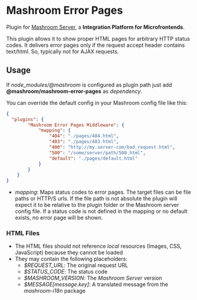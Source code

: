 
# Mashroom Error Pages

Plugin for [Mashroom Server](https://www.mashroom-server.com), a **Integration Platform for Microfrontends**.

This plugin allows it to show proper HTML pages for arbitrary HTTP status codes.
It delivers error pages only if the request accept header contains text/html. So, typically not for AJAX requests.

## Usage

If *node_modules/@mashroom* is configured as plugin path just add **@mashroom/mashroom-error-pages** as *dependency*.

You can override the default config in your Mashroom config file like this:

```json
{
  "plugins": {
        "Mashroom Error Pages Middleware": {
            "mapping": {
                "404": "./pages/404.html",
                "403": "./pages/403.html",
                "400": "http://my.server-com/bad_request.html",
                "500": "/some/server/path/500.html",
                "default": "./pages/default.html"
            }
        }
    }
}
```

 * _mapping_: Maps status codes to error pages. The target files can be file paths or HTTP/S urls.
   If the file path is not absolute the plugin will expect it to be relative to the plugin folder or the Mashroom server config file.
   If a status code is not defined in the mapping or no default exists, no error page will be shown.

### HTML Files

 * The HTML files should not reference _local_ resources (Images, CSS, JavaScript) because they cannot be loaded
 * They may contain the following placeholders:
     * _$REQUEST_URL_: The original request URL
     * _$STATUS_CODE_: The status code
     * _$MASHROOM_VERSION_: The _Mashroom Server_ version
     * _$MESSAGE\[message.key\]_: A translated message from the _mashroom-i18n_ package
